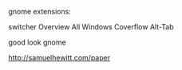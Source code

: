 gnome extensions:

 switcher
 Overview All Windows
 Coverflow Alt-Tab

good look gnome

http://samuelhewitt.com/paper
